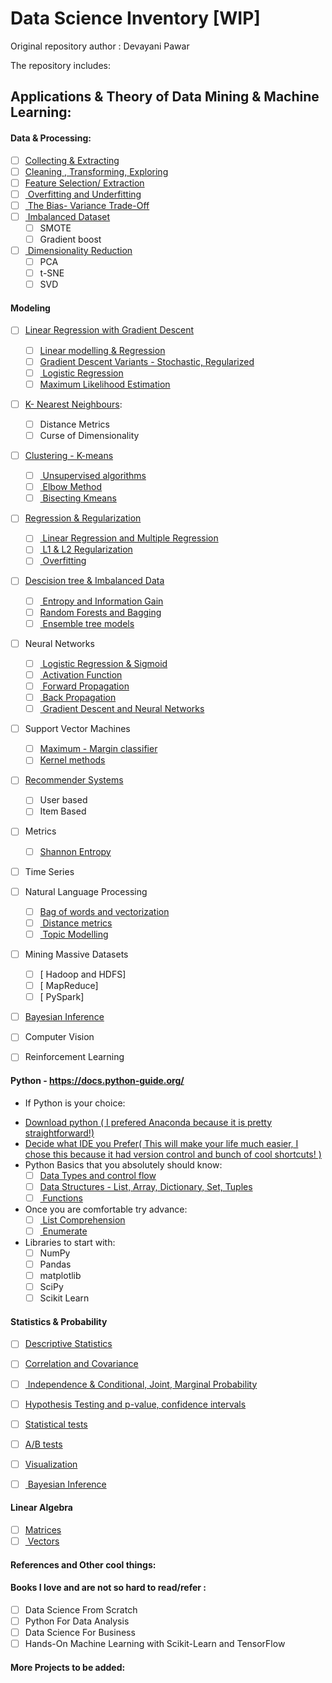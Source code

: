 # Data Science Inventory [WIP]

Original repository author : Devayani Pawar

The repository includes:

## Applications & Theory of  Data Mining & Machine Learning: 

#### Data & Processing:
- [ ] [Collecting & Extracting](Data_Extraction)
- [ ] [Cleaning , Transforming, Exploring]()
- [ ] [Feature Selection/ Extraction]()
- [ ] [ Overfitting and Underfitting]()
- [ ] [ The Bias- Variance Trade-Off]()
- [ ] [ Imbalanced Dataset]()
	- [ ] SMOTE
	- [ ] Gradient boost
- [ ] [ Dimensionality Reduction]()
	- [ ] PCA
	- [ ] t-SNE
	- [ ] SVD

#### Modeling

- [ ] [Linear Regression with Gradient Descent](Linear_regression/GradientDescent.ipynb)	
	- [ ] [Linear modelling & Regression](Linear_regression)
	- [ ] [Gradient Descent Variants - Stochastic, Regularized]()
	- [ ] [ Logistic Regression]()
	- [ ]  [Maximum Likelihood Estimation]()

- [ ] [K- Nearest Neighbours](KNN/Knnfromscratch.py): 
	- [ ] Distance Metrics 
	- [ ] Curse of Dimensionality
	
- [ ] [Clustering - K-means](Kmeans_clustering/Kmeansfromscratch.py)
	- [ ] [ Unsupervised algorithms]()
	- [ ] [ Elbow Method]()
	- [ ] [ Bisecting Kmeans]()

- [ ] [Regression & Regularization](Price_Prediction_Ridge_Regression/price_prediction.py)
	- [ ] [ Linear Regression and Multiple Regression]()
	- [ ] [ L1 & L2 Regularization]()
	- [ ] [ Overfitting]()

- [ ] [Descision tree & Imbalanced Data ](Decision_tree)
	- [ ] [ Entropy and Information Gain](https://towardsdatascience.com/the-intuition-behind-shannons-entropy-e74820fe9800)
	- [ ] [Random Forests and Bagging]()
	- [ ] [ Ensemble tree models]()

- [ ] Neural Networks 
	- [ ] [ Logistic Regression & Sigmoid]()
	- [ ] [ Activation Function]()
	- [ ] [ Forward Propagation]()
	- [ ] [ Back Propagation]()
	- [ ] [ Gradient Descent and Neural Networks]()

- [ ] Support Vector Machines
	- [ ] [Maximum - Margin classifier]()
	- [ ] [Kernel methods]()

- [ ] [Recommender Systems]( Recommender_system)
	- [ ] User based
	- [ ] Item Based

- [ ] Metrics
	- [ ] [Shannon Entropy](https://towardsdatascience.com/the-intuition-behind-shannons-entropy-e74820fe9800)

- [ ] Time Series

- [ ] Natural Language Processing
	- [ ] [Bag of words and vectorization]()
	- [ ] [ Distance metrics]()
	- [ ] [ Topic Modelling]()

- [ ] Mining Massive Datasets
	- [ ] [ Hadoop and HDFS]
	- [ ] [ MapReduce]
	- [ ] [ PySpark]	

- [ ] [Bayesian Inference](http://seor.vse.gmu.edu/~klaskey/SYST664/SYST664.html)

- [ ] Computer Vision 
 
- [ ]  Reinforcement Learning 

#### Python - https://docs.python-guide.org/

* If Python is your choice:
- [Download python ( I prefered Anaconda because it is pretty straightforward!)](https://docs.anaconda.com/anaconda/install/)
- [Decide what IDE you Prefer( This will make your life much easier, I chose this because it had version control and bunch of cool shortcuts! )]( https://www.jetbrains.com/pycharm/)
- Python Basics that you absolutely should know:
	- [ ] [Data Types and control flow](https://realpython.com/courses/python-data-types/)
	- [ ] [Data Structures - List, Array, Dictionary, Set, Tuples](https://www.learnpython.org/)
	- [ ] [ Functions ](https://www.learnpython.org/)
- Once you are comfortable try advance:
	- [ ] [ List Comprehension ](https://realpython.com/list-comprehension-python/)
	- [ ] [ Enumerate ]()
- Libraries to start with:
	- [ ] NumPy
	- [ ] Pandas
	- [ ] matplotlib
	- [ ] SciPy
	- [ ] Scikit Learn

#### Statistics & Probability

- [ ] [Descriptive Statistics]()
- [ ] [Correlation and Covariance]()
- [ ] [ Independence & Conditional, Joint, Marginal Probability]()
- [ ] [Hypothesis Testing and p-value, confidence intervals]()
- [ ] [Statistical tests]()
- [ ] [A/B tests]()
- [ ] [Visualization]()
- [ ] [ Bayesian Inference]()


#### Linear Algebra
- [ ] [Matrices]()
- [ ] [ Vectors ]()

#### References and Other cool things:

#### Books I love and are not so hard to read/refer : 
- [ ] Data Science From Scratch
- [ ] Python For Data Analysis
- [ ] Data Science For Business
- [ ] Hands-On Machine Learning with Scikit-Learn and TensorFlow

#### More Projects to be added: 